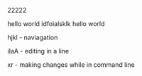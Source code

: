 






22222


hello world idfoialsklk
hello world


hjkl - naviagation 

iIaA - editing in a line

xr - making changes while in command line
